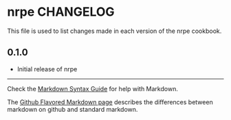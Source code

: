 nrpe CHANGELOG
==============

This file is used to list changes made in each version of the nrpe cookbook.

0.1.0
-----
- Initial release of nrpe

- - -
Check the [Markdown Syntax Guide](http://daringfireball.net/projects/markdown/syntax) for help with Markdown.

The [Github Flavored Markdown page](http://github.github.com/github-flavored-markdown/) describes the differences between markdown on github and standard markdown.
